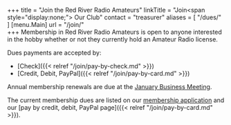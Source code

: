 +++
title = "Join the Red River Radio Amateurs"
linkTitle = "Join<span style=\"display:none;\"> Our Club</span>"
contact = "treasurer"
aliases = [ "/dues/" ]
[menu.Main]
url = "/join/"  
+++
Membership in Red River Radio Amateurs is open to anyone interested in
the hobby whether or not they currently hold an Amateur Radio license.

Dues payments are accepted by:

* [Check]({{< relref "/join/pay-by-check.md" >}})
* [Credit, Debit, PayPal]({{< relref "/join/pay-by-card.md" >}})

Annual membership renewals are due at the
[January Business Meeting](/dates/business-meetings/).

The current membership dues are listed on our
[membership application](/s/3iOnHKqxHlaDxxv) and our
[pay by credit, debit, PayPal page]({{< relref "/join/pay-by-card.md" >}}).
